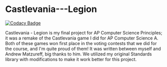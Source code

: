 # Castlevania---Legion

[![Codacy Badge](https://api.codacy.com/project/badge/Grade/7869adbe775b4cabad6d5f65cb79b8fa)](https://app.codacy.com/app/JoshuaCrotts/Castlevania-Legion?utm_source=github.com&utm_medium=referral&utm_content=JoshuaCrotts/Castlevania-Legion&utm_campaign=Badge_Grade_Settings)

Castlevania - Legion is my final project for AP Computer Science Principles; it was a remake of the Castlevania game I did for AP Computer Science A. Both of these games won first place in the voting contests that we did for the course, and I'm quite proud of them! It was written between myself and Andrew Matzureff, big thanks to him. We utilized my original Standards library with modifications to make it work better for this project.
